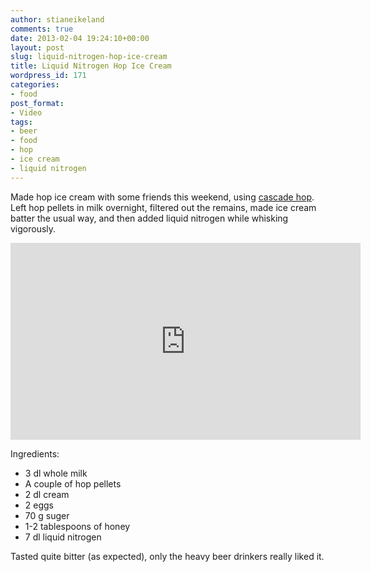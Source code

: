 ```yaml
---
author: stianeikeland
comments: true
date: 2013-02-04 19:24:10+00:00
layout: post
slug: liquid-nitrogen-hop-ice-cream
title: Liquid Nitrogen Hop Ice Cream
wordpress_id: 171
categories:
- food
post_format:
- Video
tags:
- beer
- food
- hop
- ice cream
- liquid nitrogen
---
```


Made hop ice cream with some friends this weekend, using [cascade hop](http://en.wikipedia.org/wiki/Cascade_hop). Left hop pellets in milk overnight, filtered out the remains, made ice cream batter the usual way, and then added liquid nitrogen while whisking vigorously.

<iframe width="560" height="315" src="http://www.youtube.com/embed/BFja4dJV_S8" frameborder="0"> </iframe>

Ingredients:

  * 3 dl whole milk
  * A couple of hop pellets
  * 2 dl cream
  * 2 eggs
  * 70 g suger
  * 1-2 tablespoons of honey
  * 7 dl liquid nitrogen


Tasted quite bitter (as expected), only the heavy beer drinkers really liked it.
